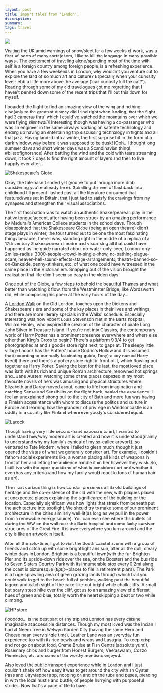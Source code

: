 ```yaml
---
layout: post
title: import tales from 'London';
description: 
summary:
tags: travel
---
```


![](https://miro.medium.com/max/1400/1*Vcpi2veDpPMaWle_BGA5bw.png)

Visiting the UK amid warnings of snow/sleet for a few weeks of work, was a first-of-sorts of many sorts(ahem, I like to kill the language in many possible ways). The excitement of traveling alone/spending most of the time with self in a foreign country among foreign people, is a refreshing experience. When you have a few weekends in London, why wouldn't you venture out to explore the land of so much art and culture? Especially when your curiosity levels ebb a little more above the average ('can curiosity kill the cat?'). Reading through some of my old travelogues got me regretting that I haven't penned down some of the recent trips that I'll put this down for myself.

I boarded the flight to find an amazing view of the wing and nothing else(only to the greatest dismay did I find right when landing, that the flight had 3 cameras thru' which I could've watched the mountains over which we were flying *silentwail*)! Interesting though was having a co-passenger who was an engineer in the same airways working on satellite technology and ending up having an entertaining trip discussing technology in flights and all that jazz. Having landed into a winter, the first surprise hit in the form of a dark window, way before it was supposed to be dusk! (Ooh.. I thought long summer days and short winter days was a Scandinavian thing! #blissofignorance) After battling the wind and the cold with tears streaming down, it took 2 days to find the right amount of layers and then to live happily ever after.

![Shakespeare's Globe](https://miro.medium.com/max/1400/1*jylzquYKcjK59wLGAxnsnA.png)

Okay, the tale hasn't ended yet (you've to put through more drab considering you're already here). Spiralling the reel of flashback into childhood till present flashed past all the literature consumed that featured/was set in Britain, that I just had to satisfy the cravings from my synapses and strengthen their visual associations.

The first fascination was to watch an authentic Shakespearean play in the native tongue/accent, after having been struck by an amazing performance by Madurai's American College students in the school days. Though disappointed that the Shakespeare Globe (being an open theatre) didn't stage plays in winter, the tour turned out to be one the most fascinating things because, there I was, standing right in the middle of a replica of a 17th century Shakespearean theatre and visualising all that could have happened as the guide narrated about no-water-only-beer, London-only-2miles-radius, 3000-people-crowd-in-single-show, no-bathing-plague-scare, heaven-hell-sound-effects-stage-arrangements, theatre-banned-so-on-Bankside, penny-stinkers, etc. of what one could have witnessed in the same place in the Victorian era. Snapping out of the vision brought the realisation that life didn't seem so easy in the olden days.

Once out of the Globe, a few steps to behold the beautiful Thames and what better than watching it flow, from the Westminster Bridge, like Wordsworth did, while composing his poem at the early hours of the day…

A [London Walk](http://www.walks.com/) on the Old London, touches upon the Dickens and Shakespeare's era and some of the key places in their lives and writings, and there are more literary specials in the Walks' schedule. Especially interesting was how Robert Louis Stevenson met in the Barts hospital, William Henley, who inspired the creation of the character of pirate Long John Silver in Treasure Island!
If you're not into Classics, the contemporary world of Harry Potter has a prominent presence everywhere and where else other than King's Cross to begin? There's a platform 9 3/4 to get photographed at and a goodie store right next, to gape at. The sleepy little village Lacock has the Potters' house Godric's Hollow and it is assumed that(according to our really fascinating guide, Tony) a boy named Harry live(d) there and there's a pottery store right in front of it, which Rowling put together as Harry Potter.
Saving the best for the last, the most loved place was Bath with its rich and unique Roman architecture, renowned hot springs and.. Jane Austen! Watching some of the places depicted in my most favourite novels of hers was amusing and physical structures where Elizabeth and Darcy moved about, came to life from imagination and catching Sense and Sensibility on the flight back, sealed the experience. I feel an unexplained strong pull to the city of Bath and more fun was having a Finnish acquaintance with whom to discuss the politics and culture in Europe and learning how the grandeur of privilege in Windsor castle is an oddity in a country like Finland where everybody's considered equal.

![Lacock](https://miro.medium.com/max/1400/1*J7-9YhmujS8nYQ6U4u4nlA.png)

Though having very little second-hand exposure to art, I wanted to understand how/why modern art is created and how it is understood(mainly to understand why my family's cynical of my so-called artwork), so ventured to Tate Modern, where I failed to glean much, though it just opened the vistas of what we generally consider art. For example, I couldn't fathom social experiments like, a woman placing all kinds of weapons in front of her and letting the audience handle it on her however they wish. So, I still live with the open questions of what is considered art and whether it even has any criteria (and how my family would react to tons of human hair as art).

The most curious thing is how London preserves all its old buildings of heritage and the co-existence of the old with the new, with plaques placed at unexpected places explaining the significance of the building or the location. Especially significant was how lights that streak from beneath put the architecture into spotlight. We should try to make some of our prominent architecture in the cities similarly well-lit(as long as we pull in the power from a renewable energy source). You can even see where the bullets hit during the WW on the wall near the Barts hospital and some lucky survivor structures of the Great Fire. It is awe everywhere you turn around and the city is like an artwork in itself.

After all the solo-time, I got to visit the South coastal scene with a group of friends and catch up with some bright light and sun, after all the dull, dreary winter days in London. Brighton is a beautiful town(with the fun Brighton Pier and its upside-down ride over the sea, on the Booster) and the bus ride to Seven Sisters Country Park with its innumerable stop every 0.2mi along the coast is picturesque (_tiptip_ - places to file in retirement plans). The Park is a huge sprawling area of green grazing lands through which trail you could walk to get to the beach full of pebbles, walking past the beautiful lagoon and catch sight of the cake-like-cut bright white chalk cliffs. A small but scary steep hike over the cliff, got us to an amazing view of different hues of green and blue, totally worth the heart skipping a beat or two while climbing.

![HP store](https://miro.medium.com/max/1400/1*hY2vxTs584BAzxHWSmb3sw.png)

Foooddd… is the best part of any trip and London has every cuisine imaginable at accessible distances. Though my most loved was the Indian I had at Neem Tree in Welwyn Garden City (having the same Herb and Cheese naan every single time), Leather Lane was an everyday fun experience too with its rice bowls and wraps and Lasagna. To keep crisp and not go on about food, Creme Brulee at Fish Central(absolute yum!), Rosemary chips and burger from Honest Burgers, Veeraswamy, Cozzo, Pieminster, etc. are some of the worthy mentions enjoyed.

Also loved the public transport experience while in London and I just couldn't shake off how easy it was to get around the city with an Oyster Pass and CityMapper app, hopping on and off the tube and buses, blending in with the local hustle and bustle, of people hurrying with purposeful strides. Now that's a pace of life to have.